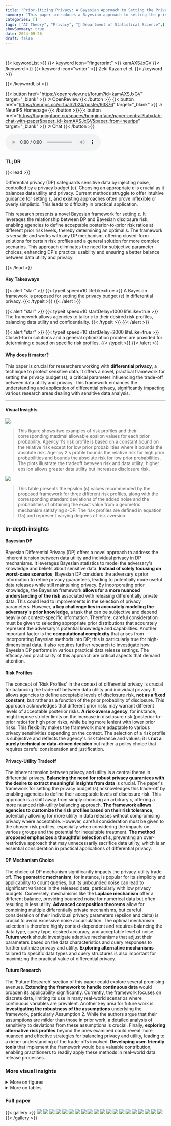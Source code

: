 ```yaml
---
title: "Prior-itizing Privacy: A Bayesian Approach to Setting the Privacy Budget in Differential Privacy"
summary: "This paper introduces a Bayesian approach to setting the privacy budget in differential privacy, enabling agencies to balance data utility and confidentiality by customizing risk profiles."
categories: []
tags: ["AI Theory", "Privacy", "🏢 Department of Statistical Science",]
showSummary: true
date: 2024-09-26
draft: false
---
```


<br>

{{< keywordList >}}
{{< keyword icon="fingerprint" >}} kamAXSJxGV {{< /keyword >}}
{{< keyword icon="writer" >}} Zeki Kazan et el. {{< /keyword >}}
 
{{< /keywordList >}}

{{< button href="https://openreview.net/forum?id=kamAXSJxGV" target="_blank" >}}
↗ OpenReview
{{< /button >}}
{{< button href="https://neurips.cc/virtual/2024/poster/93876" target="_blank" >}}
↗ NeurIPS Homepage
{{< /button >}}{{< button href="https://huggingface.co/spaces/huggingface/paper-central?tab=tab-chat-with-paper&paper_id=kamAXSJxGV&paper_from=neurips" target="_blank" >}}
↗ Chat
{{< /button >}}



<audio controls>
    <source src="https://ai-paper-reviewer.com/kamAXSJxGV/podcast.wav" type="audio/wav">
    Your browser does not support the audio element.
</audio>


### TL;DR


{{< lead >}}

Differential privacy (DP) safeguards sensitive data by injecting noise, controlled by a privacy budget (ε).  Choosing an appropriate ε is crucial as it balances data utility and privacy.  Current methods struggle to offer intuitive guidance for setting ε, and existing approaches often prove inflexible or overly simplistic. This leads to difficulty in practical application. 

This research presents a novel Bayesian framework for setting ε.  It leverages the relationship between DP and Bayesian disclosure risk, enabling agencies to define acceptable posterior-to-prior risk ratios at different prior risk levels, thereby determining an optimal ε. The framework is versatile and works with any DP mechanism, offering closed-form solutions for certain risk profiles and a general solution for more complex scenarios.  This approach eliminates the need for subjective parameter choices, enhancing DP's practical usability and ensuring a better balance between data utility and privacy.

{{< /lead >}}


#### Key Takeaways

{{< alert "star" >}}
{{< typeit speed=10 lifeLike=true >}} A Bayesian framework is proposed for setting the privacy budget (ε) in differential privacy. {{< /typeit >}}
{{< /alert >}}

{{< alert "star" >}}
{{< typeit speed=10 startDelay=1000 lifeLike=true >}} The framework allows agencies to tailor ε to their desired risk profiles, balancing data utility and confidentiality. {{< /typeit >}}
{{< /alert >}}

{{< alert "star" >}}
{{< typeit speed=10 startDelay=2000 lifeLike=true >}} Closed-form solutions and a general optimization problem are provided for determining ε based on specific risk profiles. {{< /typeit >}}
{{< /alert >}}

#### Why does it matter?
This paper is crucial for researchers working with **differential privacy**, a technique to protect sensitive data.  It offers a novel, practical framework for setting the privacy budget (ε), a critical parameter influencing the trade-off between data utility and privacy. This framework enhances the understanding and application of differential privacy, significantly impacting various research areas dealing with sensitive data analysis.

------
#### Visual Insights



![](https://ai-paper-reviewer.com/kamAXSJxGV/figures_5_1.jpg)

> This figure shows two examples of risk profiles and their corresponding maximal allowable epsilon values for each prior probability.  Agency 1's risk profile is based on a constant bound on the relative risk except for low prior probabilities where it bounds the absolute risk. Agency 2's profile bounds the relative risk for high prior probabilities and bounds the absolute risk for low prior probabilities.  The plots illustrate the tradeoff between risk and data utility; higher epsilon allows greater data utility but increases disclosure risk.





![](https://ai-paper-reviewer.com/kamAXSJxGV/tables_5_1.jpg)

> This table presents the epsilon (ɛ) values recommended by the proposed framework for three different risk profiles, along with the corresponding standard deviations of the added noise and the probabilities of obtaining the exact value from a geometric mechanism satisfying ɛ-DP. The risk profiles are defined in equation (15) and represent varying degrees of risk aversion.





### In-depth insights


#### Bayesian DP
Bayesian Differential Privacy (DP) offers a novel approach to address the inherent tension between data utility and individual privacy in DP mechanisms.  It leverages Bayesian statistics to model the adversary's knowledge and beliefs about sensitive data.  **Instead of solely focusing on worst-case scenarios**, Bayesian DP considers the adversary's prior information to refine privacy guarantees, leading to potentially more useful data releases while still maintaining privacy. By incorporating prior knowledge, the Bayesian framework **allows for a more nuanced understanding of the risk** associated with releasing differentially private data. This could lead to improvements in the selection of privacy parameters.  However, **a key challenge lies in accurately modeling the adversary's prior knowledge**, a task that can be subjective and depend heavily on context-specific information. Therefore, careful consideration must be given to selecting appropriate prior distributions that accurately represent the adversary's potential knowledge and capabilities.  Another important factor is the **computational complexity** that arises from incorporating Bayesian methods into DP; this is particularly true for high-dimensional data. It also requires further research to investigate how Bayesian DP performs in various practical data release settings. The efficacy and practicality of this approach are critical aspects that demand attention.

#### Risk Profiles
The concept of 'Risk Profiles' in the context of differential privacy is crucial for balancing the trade-off between data utility and individual privacy.  It allows agencies to define acceptable levels of disclosure risk, **not as a fixed constant**, but rather as a function of the prior probability of disclosure. This approach acknowledges that different prior risks may warrant different levels of acceptable posterior risks.  **A risk-averse agency**, for instance, might impose stricter limits on the increase in disclosure risk (posterior-to-prior ratio) for high prior risks, while being more lenient with lower prior risks. This flexibility makes the framework more adaptable to various privacy sensitivities depending on the context. The selection of a risk profile is subjective and reflects the agency's risk tolerance and values; it is **not a purely technical or data-driven decision** but rather a policy choice that requires careful consideration and justification.

#### Privacy-Utility Tradeoff
The inherent tension between privacy and utility is a central theme in differential privacy.  **Balancing the need for robust privacy guarantees with the desire to extract meaningful insights from data** is crucial.  The paper's framework for setting the privacy budget (ε) acknowledges this trade-off by enabling agencies to define their acceptable levels of disclosure risk. This approach is a shift away from simply choosing an arbitrary ε, offering a more nuanced risk-utility balancing approach. **The framework allows agencies to customize the risk profiles based on their risk tolerance**, potentially allowing for more utility in data releases without compromising privacy where acceptable. However, careful consideration must be given to the chosen risk profiles, especially when considering the impacts on various groups and the potential for inequitable treatment.  **The method proposed emphasizes a thoughtful selection of ε**, preventing an over-restrictive approach that may unnecessarily sacrifice data utility, which is an essential consideration in practical applications of differential privacy.

#### DP Mechanism Choice
The choice of DP mechanism significantly impacts the privacy-utility trade-off.  **The geometric mechanism**, for instance, is popular for its simplicity and applicability to count queries, but its unbounded noise can lead to significant variance in the released data, particularly with low privacy budgets.  Conversely, mechanisms like the **Laplace mechanism** offer a different balance, providing bounded noise for numerical data but often resulting in less utility.  **Advanced composition theorems** allow for combining multiple differentially private mechanisms, but careful consideration of their individual privacy parameters (epsilon and delta) is crucial to avoid excessive noise accumulation.  The optimal mechanism selection is therefore highly context-dependent and requires balancing the data type, query type, desired accuracy, and acceptable level of noise.  **Future work** should investigate adaptive mechanisms that adjust their parameters based on the data characteristics and query responses to further optimize privacy and utility.  **Exploring alternative mechanisms** tailored to specific data types and query structures is also important for maximizing the practical value of differential privacy.

#### Future Research
The 'Future Research' section of this paper could explore several promising avenues.  **Extending the framework to handle continuous data** would broaden its applicability significantly.  Currently, the framework focuses on discrete data, limiting its use in many real-world scenarios where continuous variables are prevalent.  Another key area for future work is **investigating the robustness of the assumptions** underlying the framework, particularly Assumption 2. While the authors argue that their assumptions are milder than those in prior work, a detailed analysis of sensitivity to deviations from these assumptions is crucial.  Finally, **exploring alternative risk profiles** beyond the ones examined could reveal more nuanced and effective strategies for balancing privacy and utility, leading to a richer understanding of the trade-offs involved. **Developing user-friendly tools** that implement the framework would be a valuable contribution, enabling practitioners to readily apply these methods in real-world data release processes.


### More visual insights

<details>
<summary>More on figures
</summary>


![](https://ai-paper-reviewer.com/kamAXSJxGV/figures_8_1.jpg)

> This figure shows the results of applying the proposed framework to a real-world example involving infant mortality data in Durham County, NC. The top panel displays the probability that the differentially private mechanism will change the classification of the infant mortality rate as above or below the target rate (6.0 deaths per 1000 live births). The middle panel shows the root mean squared error (RMSE) of the noisy data for different risk profiles, while the bottom panel presents the corresponding implied epsilon (ε) values.  Each bar represents a different risk profile of the form defined in equation (17), illustrating how different risk tolerances affect the privacy-utility trade-off.


![](https://ai-paper-reviewer.com/kamAXSJxGV/figures_17_1.jpg)

> This figure illustrates three different risk profiles (Agency A, B, and C) with varying risk aversion levels.  Each panel shows the risk profile r*(p<sub>i</sub>,1) as a function of p<sub>i</sub> (prior probability) for q<sub>i</sub> = 1. The lower panels display the maximal allowable ε for each p<sub>i</sub> under each agency's profile.  The color intensity represents the magnitude of ε. The upper panels show the baseline risk profile r*(p<sub>i</sub>, 1) = r where r is a constant value for different risk tolerance (r=1.5, 3, and 6).  This visualizes how the choice of risk profile (reflecting the agency's tolerance for different levels of risk) directly impacts the recommended value of ε.


![](https://ai-paper-reviewer.com/kamAXSJxGV/figures_18_1.jpg)

> This figure shows three different risk profiles, with varying levels of risk aversion, and the corresponding values of epsilon (ε).  The x-axis represents the prior probability of disclosure (qi), given a prior probability of inclusion (pi) of 0.05. The y-axis shows the maximum acceptable posterior-to-prior risk ratio (r*(0.05, qi)) for each agency, defining their risk tolerance. The color intensity represents the implied epsilon (ε) calculated based on the risk profile using the framework presented in the paper.


![](https://ai-paper-reviewer.com/kamAXSJxGV/figures_19_1.jpg)

> This figure shows a two-dimensional visualization of the risk profile and the implied epsilon values. The top panel displays the risk profile r*(pi, qi) as a heatmap, where the color intensity represents the value of r*.  The bottom panel shows the corresponding epsilon values ɛi(pi, qi), again as a heatmap.  The red dot marks the point (pi, qi) that minimizes ɛi(pi, qi), representing the optimal epsilon according to the defined risk profile.


</details>




<details>
<summary>More on tables
</summary>


![](https://ai-paper-reviewer.com/kamAXSJxGV/tables_13_1.jpg)
> This table summarizes the notations used in the paper, specifying the meaning of symbols such as P (population), Y (data set), Yi (vector of values for individual i), Ii (indicator of inclusion of individual i), Y-i (matrix excluding values for individual i), S (subset of support for privacy violation), r*(pi,qi) (agency's relative risk bound function), M (adversary's predictive model), and T* (noisy estimate of the function being released).

![](https://ai-paper-reviewer.com/kamAXSJxGV/tables_13_2.jpg)
> This table presents the epsilon (ɛ) values recommended by the proposed framework for three different risk profiles, each designed to balance privacy and utility differently.  The table also shows the corresponding standard deviation of the noise added to the data and the probability that the exact value of the statistic will be released, providing context on the impact of ɛ on both data utility and privacy.

![](https://ai-paper-reviewer.com/kamAXSJxGV/tables_14_1.jpg)
> This table presents closed-form expressions for the privacy parameter epsilon (ε) under different risk profiles.  The risk profiles define the acceptable trade-off between privacy and utility, specifying the maximum allowable increase in the ratio of posterior risk to prior risk for different levels of prior risk. The conditions column indicates the range of prior probabilities (pi and qi) for which each closed-form expression is valid.  The table facilitates the selection of an appropriate epsilon value for a given risk profile by directly providing the formula for calculating it.

![](https://ai-paper-reviewer.com/kamAXSJxGV/tables_18_1.jpg)
> This table presents the recommended epsilon values (ε) for three different risk profiles, which reflect varying levels of risk aversion.  Each risk profile is defined by a function that specifies an acceptable maximum level of relative disclosure risk. For each risk profile, the table shows the recommended epsilon, the standard deviation of the added noise, and the probability of releasing the exact value of the statistic. This illustrates how the choice of risk profile affects the level of privacy protection.

</details>




### Full paper

{{< gallery >}}
<img src="https://ai-paper-reviewer.com/kamAXSJxGV/1.png" class="grid-w50 md:grid-w33 xl:grid-w25" />
<img src="https://ai-paper-reviewer.com/kamAXSJxGV/2.png" class="grid-w50 md:grid-w33 xl:grid-w25" />
<img src="https://ai-paper-reviewer.com/kamAXSJxGV/3.png" class="grid-w50 md:grid-w33 xl:grid-w25" />
<img src="https://ai-paper-reviewer.com/kamAXSJxGV/4.png" class="grid-w50 md:grid-w33 xl:grid-w25" />
<img src="https://ai-paper-reviewer.com/kamAXSJxGV/5.png" class="grid-w50 md:grid-w33 xl:grid-w25" />
<img src="https://ai-paper-reviewer.com/kamAXSJxGV/6.png" class="grid-w50 md:grid-w33 xl:grid-w25" />
<img src="https://ai-paper-reviewer.com/kamAXSJxGV/7.png" class="grid-w50 md:grid-w33 xl:grid-w25" />
<img src="https://ai-paper-reviewer.com/kamAXSJxGV/8.png" class="grid-w50 md:grid-w33 xl:grid-w25" />
<img src="https://ai-paper-reviewer.com/kamAXSJxGV/9.png" class="grid-w50 md:grid-w33 xl:grid-w25" />
<img src="https://ai-paper-reviewer.com/kamAXSJxGV/10.png" class="grid-w50 md:grid-w33 xl:grid-w25" />
<img src="https://ai-paper-reviewer.com/kamAXSJxGV/11.png" class="grid-w50 md:grid-w33 xl:grid-w25" />
<img src="https://ai-paper-reviewer.com/kamAXSJxGV/12.png" class="grid-w50 md:grid-w33 xl:grid-w25" />
<img src="https://ai-paper-reviewer.com/kamAXSJxGV/13.png" class="grid-w50 md:grid-w33 xl:grid-w25" />
<img src="https://ai-paper-reviewer.com/kamAXSJxGV/14.png" class="grid-w50 md:grid-w33 xl:grid-w25" />
<img src="https://ai-paper-reviewer.com/kamAXSJxGV/15.png" class="grid-w50 md:grid-w33 xl:grid-w25" />
<img src="https://ai-paper-reviewer.com/kamAXSJxGV/16.png" class="grid-w50 md:grid-w33 xl:grid-w25" />
<img src="https://ai-paper-reviewer.com/kamAXSJxGV/17.png" class="grid-w50 md:grid-w33 xl:grid-w25" />
<img src="https://ai-paper-reviewer.com/kamAXSJxGV/18.png" class="grid-w50 md:grid-w33 xl:grid-w25" />
<img src="https://ai-paper-reviewer.com/kamAXSJxGV/19.png" class="grid-w50 md:grid-w33 xl:grid-w25" />
<img src="https://ai-paper-reviewer.com/kamAXSJxGV/20.png" class="grid-w50 md:grid-w33 xl:grid-w25" />
{{< /gallery >}}
